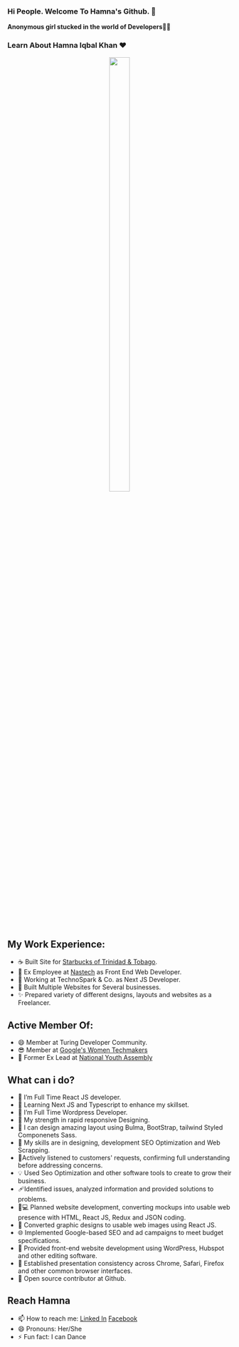 ### Hi People. Welcome To Hamna's Github. 👋


 **Anonymous girl stucked in the world of Developers**🙋💃
### Learn About Hamna Iqbal Khan ❤️
<p align= "center">
<img src="https://user-images.githubusercontent.com/76257857/155509051-14e574d8-2afe-4101-a556-d0ec15f7b8b1.jpg" width=30% height=50%>
  </p>
  
 ## My Work Experience:
- ☕ Built Site for [Starbucks of Trinidad & Tobago](https://www.starbucks.tt/).
- 🙋 Ex Employee at [Nastech](https://nastechgroup.com/) as Front End Web Developer.
- 🙋 Working at TechnoSpark & Co. as Next JS Developer.
- 🚀 Built Multiple Websites for Several businesses.
- ✨ Prepared variety of different designs, layouts and websites as a Freelancer.

## Active Member Of:
- 😄 Member at Turing Developer Community.
- 😎  Member at [Google's Women Techmakers](https://www.womentechmakers.com/)
- 🙋 Former Ex Lead at [National Youth Assembly](https://www.nya.com.pk/)

## What can i do? 
- 🌱 I’m Full Time React JS developer.
- 🌱 Learning Next JS and Typescript to enhance my skillset.
- 🙌 I’m Full Time Wordpress Developer.
- 💪 My strength in rapid responsive Designing.
- 🎨 I can design amazing layout using Bulma, BootStrap, tailwind Styled Componenets  Sass.
- 👯 My skills are in designing, development SEO Optimization and Web Scrapping. 
- 📝Actively listened to customers' requests, confirming full understanding before addressing concerns.
- 💡 Used Seo Optimization and other software tools to create to grow their business.
- 🩹Identified issues, analyzed information and provided solutions to problems.
- 🧑💻 Planned website development, converting mockups into usable web presence with HTML, React JS, Redux and JSON coding.
- 🔨 Converted graphic designs to usable web images using React JS.
- 🌐 Implemented Google-based SEO and ad campaigns to meet budget specifications.
- 🐛 Provided front-end website development using WordPress, Hubspot and other editing software.
- 🧐 Established presentation consistency across Chrome, Safari, Firefox and other common browser interfaces.
- 👻 Open source contributor at Github.

## Reach Hamna
- 📫 How to reach me: [Linked In](https://www.linkedin.com/in/hamnaiqbalkhan/) [Facebook](https://www.facebook.com/HamnaKhanIqbal/)
- 😄 Pronouns: Her/She
- ⚡ Fun fact: I can Dance 



